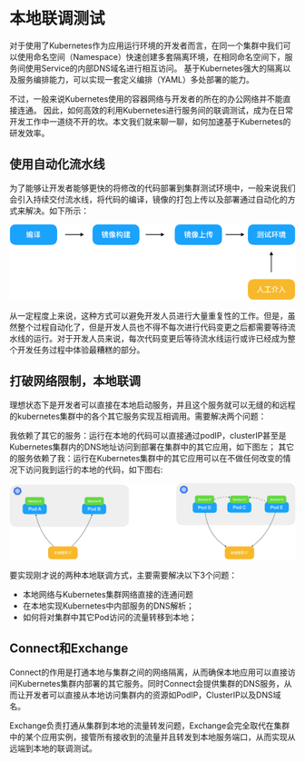 本地联调测试
=========

对于使用了Kubernetes作为应用运行环境的开发者而言，在同一个集群中我们可以使用命名空间（Namespace）快速创建多套隔离环境，在相同命名空间下，服务间使用Service的内部DNS域名进行相互访问。 基于Kubernetes强大的隔离以及服务编排能力，可以实现一套定义编排（YAML）多处部署的能力。

不过，一般来说Kubernetes使用的容器网络与开发者的所在的办公网络并不能直接连通。 因此，如何高效的利用Kubernetes进行服务间的联调测试，成为在日常开发工作中一道绕不开的坎。本文我们就来聊一聊，如何加速基于Kubernetes的研发效率。

## 使用自动化流水线

为了能够让开发者能够更快的将修改的代码部署到集群测试环境中，一般来说我们会引入持续交付流水线，将代码的编译，镜像的打包上传以及部署通过自动化的方式来解决。如下所示：

![](../../media/guide/local-dev-01.png)


从一定程度上来说，这种方式可以避免开发人员进行大量重复性的工作。但是，虽然整个过程自动化了，但是开发人员也不得不每次进行代码变更之后都需要等待流水线的运行。对于开发人员来说，每次代码变更后等待流水线运行或许已经成为整个开发任务过程中体验最糟糕的部分。

## 打破网络限制，本地联调

理想状态下是开发者可以直接在本地启动服务，并且这个服务就可以无缝的和远程的kubernetes集群中的各个其它服务实现互相调用。需要解决两个问题：

我依赖了其它的服务：运行在本地的代码可以直接通过podIP，clusterIP甚至是Kubernetes集群内的DNS地址访问到部署在集群中的其它应用，如下图左；
其它的服务依赖了我：运行在Kubernetes集群中的其它应用可以在不做任何改变的情况下访问我到运行的本地的代码，如下图右:

![](../../media/guide/local-dev-02.png)

要实现刚才说的两种本地联调方式，主要需要解决以下3个问题：

- 本地网络与Kubernetes集群网络直接的连通问题
- 在本地实现Kubernetes中内部服务的DNS解析；
- 如何将对集群中其它Pod访问的流量转移到本地；

## Connect和Exchange

Connect的作用是打通本地与集群之间的网络隔离，从而确保本地应用可以直接访问Kubernetes集群内部署的其它服务。同时Connect会提供集群的DNS服务，从而让开发者可以直接从本地访问集群内的资源如PodIP，ClusterIP以及DNS域名。

Exchange负责打通从集群到本地的流量转发问题，Exchange会完全取代在集群中的某个应用实例，接管所有接收到的流量并且转发到本地服务端口，从而实现从远端到本地的联调测试。